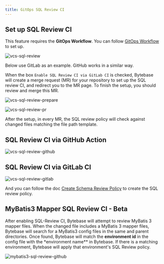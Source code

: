 ```yaml
---
title: GitOps SQL Review CI
---
```


## Set up SQL Review CI

This feature requires the **GitOps Workflow**. You can follow [GitOps Workflow](/docs/vcs-integration/overview) to set up.

![vcs-sql-review](/docs/vcs-integration/enable-gitops-workflow/vcs-sql-review.webp)

Below use GitLab as an example. GitHub works in a similar way.

When the box `Enable SQL Review CI via GitLab CI` is checked, Bytebase will create a merge request (MR) for your repository to set up the SQL review CI, and redirect you to the MR page. To finish the setup, you should review and merge this MR.

![vcs-sql-review-prepare](/docs/vcs-integration/enable-gitops-workflow/vcs-sql-review-prepare.webp)

![vcs-sql-review-pr](/docs/vcs-integration/enable-gitops-workflow/vcs-sql-review-pr.webp)

After the setup, in every MR, the SQL review policy will check against changed files matching the file path template.

## SQL Review CI via GitHub Action

![vcs-sql-review-github](/docs/vcs-integration/enable-gitops-workflow/vcs-sql-review-github.webp)

## SQL Review CI via GitLab CI

![vcs-sql-review-gitlab](/docs/vcs-integration/enable-gitops-workflow/vcs-sql-review-gitlab.webp)

And you can follow the doc [Create Schema Review Policy](/docs/sql-review/review-policy/create-schema-review-policy) to create the SQL review policy.

## MyBatis3 Mapper SQL Review CI - Beta

After enabling SQL-Review CI, Bytebase will attempt to review MyBatis 3 mapper files. When the changed file includes a MyBatis 3 mapper files, Bytebase will search for a MyBatis3 config files in the same and parent directories. Once found, Bytebase will match the **environment id** in the config file with the \*environment name\*\* in Bytebase. If there is a matching environment, Bytebase will apply that environment's SQL Review policy.

![mybatis3-sql-review-github](/docs/vcs-integration/enable-gitops-workflow/mybatis-github-ci-example.webp)
